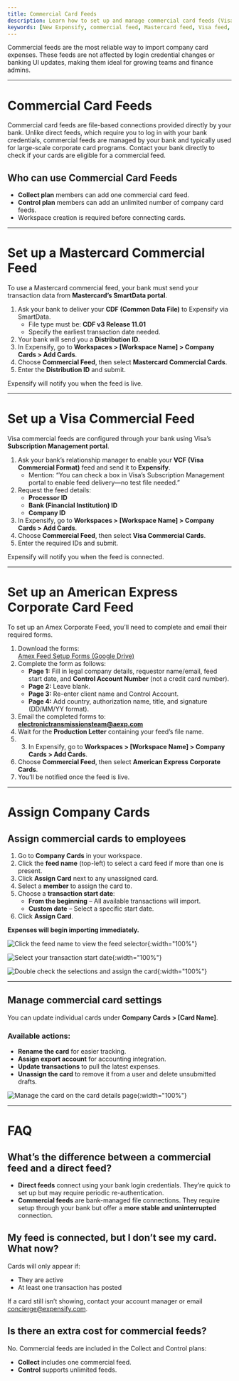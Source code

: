 ```yaml
---
title: Commercial Card Feeds
description: Learn how to set up and manage commercial card feeds (Visa, Mastercard, Amex) in Expensify.
keywords: [New Expensify, commercial feed, Mastercard feed, Visa feed, Amex feed, company cards, corporate cards, CDF, VCF, control account]
---
```


Commercial feeds are the most reliable way to import company card expenses. These feeds are not affected by login credential changes or banking UI updates, making them ideal for growing teams and finance admins. 

---
# Commercial Card Feeds 

Commercial card feeds are file-based connections provided directly by your bank. Unlike direct feeds, which require you to log in with your bank credentials, commercial feeds are managed by your bank and typically used for large-scale corporate card programs. Contact your bank directly to check if your cards are eligible for a commercial feed.

## Who can use Commercial Card Feeds

- **Collect plan** members can add one commercial card feed.
- **Control plan** members can add an unlimited number of company card feeds.
- Workspace creation is required before connecting cards.

---

# Set up a Mastercard Commercial Feed

To use a Mastercard commercial feed, your bank must send your transaction data from **Mastercard’s SmartData portal**.

1. Ask your bank to deliver your **CDF (Common Data File)** to Expensify via SmartData.
   - File type must be: **CDF v3 Release 11.01**
   - Specify the earliest transaction date needed.
2. Your bank will send you a **Distribution ID**.
3. In Expensify, go to **Workspaces > [Workspace Name] > Company Cards > Add Cards**.
4. Choose **Commercial Feed**, then select **Mastercard Commercial Cards**.
5. Enter the **Distribution ID** and submit.

Expensify will notify you when the feed is live.

---


# Set up a Visa Commercial Feed

Visa commercial feeds are configured through your bank using Visa’s **Subscription Management portal**.

1. Ask your bank’s relationship manager to enable your **VCF (Visa Commercial Format)** feed and send it to **Expensify**.
   - Mention: “You can check a box in Visa’s Subscription Management portal to enable feed delivery—no test file needed.”
2. Request the feed details:
   - **Processor ID**
   - **Bank (Financial Institution) ID**
   - **Company ID**
3. In Expensify, go to **Workspaces > [Workspace Name] > Company Cards > Add Cards**.
4. Choose **Commercial Feed**, then select **Visa Commercial Cards**.
5. Enter the required IDs and submit.

Expensify will notify you when the feed is connected.

---

# Set up an American Express Corporate Card Feed

To set up an Amex Corporate Feed, you’ll need to complete and email their required forms.

1. Download the forms:  
   [Amex Feed Setup Forms (Google Drive)](https://drive.google.com/file/d/1zqDA_MCk06jk_fWjzx2y0r4gOyAMqKJe/view?usp=sharing)
2. Complete the form as follows:
   - **Page 1:** Fill in legal company details, requestor name/email, feed start date, and **Control Account Number** (not a credit card number).
   - **Page 2:** Leave blank.
   - **Page 3:** Re-enter client name and Control Account.
   - **Page 4:** Add country, authorization name, title, and signature (DD/MM/YY format).
3. Email the completed forms to: **electronictransmissionsteam@aexp.com**
4. Wait for the **Production Letter** containing your feed’s file name.
5. 3. In Expensify, go to **Workspaces > [Workspace Name] > Company Cards > Add Cards**.
4. Choose **Commercial Feed**, then select **American Express Corporate Cards**.
7. You’ll be notified once the feed is live.

---

# Assign Company Cards

## Assign commercial cards to employees

1. Go to **Company Cards** in your workspace.
2. Click the **feed name** (top-left) to select a card feed if more than one is present.
3. Click **Assign Card** next to any unassigned card.
4. Select a **member** to assign the card to.
5. Choose a **transaction start date**:
   - **From the beginning** – All available transactions will import.
   - **Custom date** – Select a specific start date.
6. Click **Assign Card**.

**Expenses will begin importing immediately.**

![Click the feed name to view the feed selector]({{site.url}}/assets/images/commfeed/commfeed-01-updated.png){:width="100%"}
  
![Select your transaction start date]({{site.url}}/assets/images/commfeed/commfeed-05-updated.png){:width="100%"}

![Double check the selections and assign the card]({{site.url}}/assets/images/commfeed/commfeed-06-updated.png){:width="100%"}

---

## Manage commercial card settings

You can update individual cards under **Company Cards > [Card Name]**.

### Available actions:
- **Rename the card** for easier tracking.
- **Assign export account** for accounting integration.
- **Update transactions** to pull the latest expenses.
- **Unassign the card** to remove it from a user and delete unsubmitted drafts.

![Manage the card on the card details page]({{site.url}}/assets/images/commfeed/commfeed-07-updated.png){:width="100%"}

---

# FAQ

## What’s the difference between a commercial feed and a direct feed?

- **Direct feeds** connect using your bank login credentials. They’re quick to set up but may require periodic re-authentication.
- **Commercial feeds** are bank-managed file connections. They require setup through your bank but offer a **more stable and uninterrupted** connection.

## My feed is connected, but I don’t see my card. What now?

Cards will only appear if:
- They are active
- At least one transaction has posted

If a card still isn’t showing, contact your account manager or email [concierge@expensify.com](mailto:concierge@expensify.com).

## Is there an extra cost for commercial feeds?

No. Commercial feeds are included in the Collect and Control plans:
- **Collect** includes one commercial feed.
- **Control** supports unlimited feeds.
